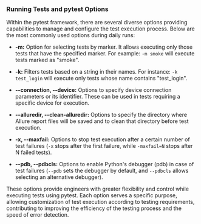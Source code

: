### Running Tests and pytest Options

Within the pytest framework, there are several diverse options providing capabilities to manage and configure the test execution process. Below are the most commonly used options during daily runs:

- **-m:** Option for selecting tests by marker. It allows executing only those tests that have the specified marker. For example: `-m smoke` will execute tests marked as "smoke".

- **-k:** Filters tests based on a string in their names. For instance: `-k test_login` will execute only tests whose name contains "test_login".

- **--connection, --device:** Options to specify device connection parameters or its identifier. These can be used in tests requiring a specific device for execution.

- **--alluredir, --clean-alluredir:** Options to specify the directory where Allure report files will be saved and to clean that directory before test execution.

- **-x, --maxfail:** Options to stop test execution after a certain number of test failures (`-x` stops after the first failure, while `-maxfail=N` stops after N failed tests).

- **--pdb, --pdbcls:** Options to enable Python's debugger (pdb) in case of test failures (`--pdb` sets the debugger by default, and `--pdbcls` allows selecting an alternative debugger).

These options provide engineers with greater flexibility and control while executing tests using pytest. Each option serves a specific purpose, allowing customization of test execution according to testing requirements, contributing to improving the efficiency of the testing process and the speed of error detection.
